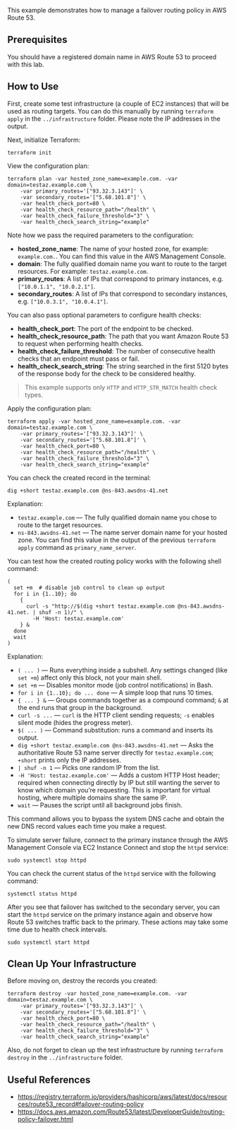 This example demonstrates how to manage a failover routing policy in AWS Route 53.

## Prerequisites

You should have a registered domain name in AWS Route 53 to proceed with this lab.

## How to Use

First, create some test infrastructure (a couple of EC2 instances) that will be used as routing targets. You can do this manually by running `terraform apply` in the `../infrastructure` folder. Please note the IP addresses in the output.

Next, initialize Terraform:

```
terraform init
```

View the configuration plan:

```
terraform plan -var hosted_zone_name=example.com. -var domain=testaz.example.com \
    -var primary_routes='["93.32.3.143"]' \
    -var secondary_routes='["5.68.101.8"]' \
    -var health_check_port=80 \
    -var health_check_resource_path="/health" \
    -var health_check_failure_threshold="3" \
    -var health_check_search_string="example"
```

Note how we pass the required parameters to the configuration:

- **hosted_zone_name**: The name of your hosted zone, for example: `example.com.`. You can find this value in the AWS Management Console.
- **domain**: The fully qualified domain name you want to route to the target resources. For example: `testaz.example.com`.
- **primary_routes**: A list of IPs that correspond to primary instances, e.g. `["10.0.1.1", "10.0.2.1"]`.
- **secondary_routes**: A list of IPs that correspond to secondary instances, e.g. `["10.0.3.1", "10.0.4.1"]`.

You can also pass optional parameters to configure health checks:

- **health_check_port**: The port of the endpoint to be checked.
- **health_check_resource_path**: The path that you want Amazon Route 53 to request when performing health checks.
- **health_check_failure_threshold**: The number of consecutive health checks that an endpoint must pass or fail.
- **health_check_search_string**: The string searched in the first 5120 bytes of the response body for the check to be considered healthy.

>
> This example supports only `HTTP` and `HTTP_STR_MATCH` health check types.
>

Apply the configuration plan:

```
terraform apply -var hosted_zone_name=example.com. -var domain=testaz.example.com \
    -var primary_routes='["93.32.3.143"]' \
    -var secondary_routes='["5.68.101.8"]' \
    -var health_check_port=80 \
    -var health_check_resource_path="/health" \
    -var health_check_failure_threshold="3" \
    -var health_check_search_string="example"
```

You can check the created record in the terminal:

```
dig +short testaz.example.com @ns-843.awsdns-41.net
```

Explanation:

* `testaz.example.com` — The fully qualified domain name you chose to route to the target resources.
* `ns-843.awsdns-41.net` — The name server domain name for your hosted zone. You can find this value in the output of the previous `terraform apply` command as `primary_name_server`.

You can test how the created routing policy works with the following shell command:

```
(
  set +m  # disable job control to clean up output
  for i in {1..10}; do
    {
      curl -s "http://$(dig +short testaz.example.com @ns-843.awsdns-41.net. | shuf -n 1)/" \
        -H 'Host: testaz.example.com'
    } &
  done
  wait
)
```

Explanation:

* `( ... )` — Runs everything inside a subshell. Any settings changed (like `set +m`) affect only this block, not your main shell.
* `set +m` — Disables monitor mode (job control notifications) in Bash.
* `for i in {1..10}; do ... done` — A simple loop that runs 10 times.
* `{ ... } &` — Groups commands together as a compound command; `&` at the end runs that group in the background.
* `curl -s ...` — `curl` is the HTTP client sending requests; `-s` enables silent mode (hides the progress meter).
* `$( ... )` — Command substitution: runs a command and inserts its output.
* `dig +short testaz.example.com @ns-843.awsdns-41.net` — Asks the authoritative Route 53 name server directly for `testaz.example.com`; `+short` prints only the IP addresses.
* `| shuf -n 1` — Picks one random IP from the list.
* `-H 'Host: testaz.example.com'` — Adds a custom HTTP Host header; required when connecting directly by IP but still wanting the server to know which domain you’re requesting. This is important for virtual hosting, where multiple domains share the same IP.
* `wait` — Pauses the script until all background jobs finish.

This command allows you to bypass the system DNS cache and obtain the new DNS record values each time you make a request.

To simulate server failure, connect to the primary instance through the AWS Management Console via EC2 Instance Connect and stop the `httpd` service:

```
sudo systemctl stop httpd
```

You can check the current status of the `httpd` service with the following command:

```
systemctl status httpd
```

After you see that failover has switched to the secondary server, you can start the `httpd` service on the primary instance again and observe how Route 53 switches traffic back to the primary. These actions may take some time due to health check intervals.

```
sudo systemctl start httpd
```

## Clean Up Your Infrastructure

Before moving on, destroy the records you created:

```
terraform destroy -var hosted_zone_name=example.com. -var domain=testaz.example.com \
    -var primary_routes='["93.32.3.143"]' \
    -var secondary_routes='["5.68.101.8"]' \
    -var health_check_port=80 \
    -var health_check_resource_path="/health" \
    -var health_check_failure_threshold="3" \
    -var health_check_search_string="example"
```

Also, do not forget to clean up the test infrastructure by running `terraform destroy` in the `../infrastructure` folder.

## Useful References

* https://registry.terraform.io/providers/hashicorp/aws/latest/docs/resources/route53_record#failover-routing-policy
* https://docs.aws.amazon.com/Route53/latest/DeveloperGuide/routing-policy-failover.html